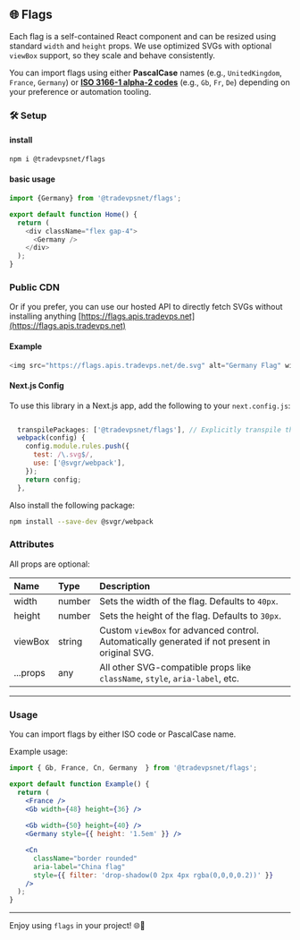 ## 🌐 Flags
Each flag is a self-contained React component and can be resized using standard `width` and `height` props.
We use optimized SVGs with optional `viewBox` support, so they scale and behave consistently.

You can import flags using either **PascalCase** names (e.g., `UnitedKingdom`, `France`, `Germany`) or **[ISO 3166-1 alpha-2 codes](https://en.wikipedia.org/wiki/ISO_3166-1_alpha-2)** (e.g., `Gb`, `Fr`, `De`) depending on your preference or automation tooling.


### 🛠️ Setup


#### install
```bash
npm i @tradevpsnet/flags
```
#### basic usage
```js
import {Germany} from '@tradevpsnet/flags';

export default function Home() {
  return (
    <div className="flex gap-4">
      <Germany />
    </div>
  );
}
````
### Public CDN
Or if you prefer, you can use our hosted API to directly fetch SVGs without installing anything [https://flags.apis.tradevps.net](https://flags.apis.tradevps.net)

#### Example
````js
<img src="https://flags.apis.tradevps.net/de.svg" alt="Germany Flag" width="100" />
````


#### Next.js Config
To use this library in a Next.js app, add the following to your `next.config.js`:

```js

  transpilePackages: ['@tradevpsnet/flags'], // Explicitly transpile this package
  webpack(config) {
    config.module.rules.push({
      test: /\.svg$/,
      use: ['@svgr/webpack'],
    });
    return config;
  },
```

Also install the following package:

```bash
npm install --save-dev @svgr/webpack
```

### Attributes
All props are optional:


| Name     | Type | Description |
|:---------|:-----|:------------|
| width    | number | Sets the width of the flag. Defaults to `40px`. |
| height   | number | Sets the height of the flag. Defaults to `30px`. |
| viewBox  | string | Custom `viewBox` for advanced control. Automatically generated if not present in original SVG. |
| ...props | any | All other SVG-compatible props like `className`, `style`, `aria-label`, etc. |

---

### Usage

You can import flags by either ISO code or PascalCase name.

Example usage:

```jsx
import { Gb, France, Cn, Germany  } from '@tradevpsnet/flags';

export default function Example() {
  return (
    <France />
    <Gb width={48} height={36} />
    
    <Gb width={50} height={40} />
    <Germany style={{ height: '1.5em' }} />

    <Cn 
      className="border rounded"
      aria-label="China flag"
      style={{ filter: 'drop-shadow(0 2px 4px rgba(0,0,0,0.2))' }}
    />
  );
}
```

---

Enjoy using `flags` in your project! 🌐🌟

